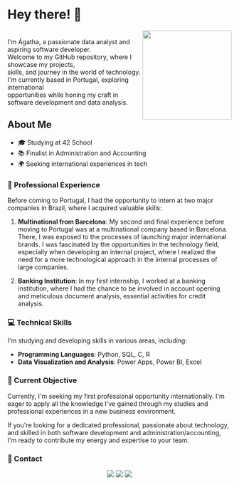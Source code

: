 # Hey there! 👋

<img src="https://github.com/agathabarros/agathabarros/assets/101367759/3674c3a4-addf-4eab-8482-f13213dafc71" width="200" height="200" align="right"> 


<br>
I'm Ágatha, a passionate data analyst and aspiring software developer.<br>
Welcome to my GitHub repository, where I showcase my projects,<br>
skills, and journey in the world of technology. <br>
I'm currently based in Portugal, exploring international <br> 
opportunities while honing my craft in <br>
software development and data analysis. <br> 


## About Me

- 🎓 Studying at 42 School
- 📚 Finalist in Administration and Accounting
- 🌍 Seeking international experiences in tech

### 🚀 Professional Experience

Before coming to Portugal, I had the opportunity to intern at two major companies in Brazil, where I acquired valuable skills:

1. **Multinational from Barcelona**: My second and final experience before moving to Portugal was at a multinational company based in Barcelona. There, I was exposed to the processes of launching major international brands. I was fascinated by the opportunities in the technology field, especially when developing an internal project, where I realized the need for a more technological approach in the internal processes of large companies.

2. **Banking Institution**: In my first internship, I worked at a banking institution, where I had the chance to be involved in account opening and meticulous document analysis, essential activities for credit analysis.

### 💻 Technical Skills

I'm studying and developing skills in various areas, including:

- **Programming Languages**: Python, SQL, C, R
- **Data Visualization and Analysis**: Power Apps, Power BI, Excel

### 🎯 Current Objective

Currently, I'm seeking my first professional opportunity internationally. I'm eager to apply all the knowledge I've gained through my studies and professional experiences in a new business environment.

If you're looking for a dedicated professional, passionate about technology, and skilled in both software development and administration/accounting, I'm ready to contribute my energy and expertise to your team.

### 📧 Contact






<p align="center">
  <a href="https://instagram.com/_agatha_barros" target="_blank"><img src="https://img.shields.io/badge/-Instagram-%23E4405F?style=for-the-badge&logo=instagram&logoColor=white" target="_blank"></a>
  <a href = "mailto:agathabarros@gmail.com"><img src="https://img.shields.io/badge/-Gmail-%23333?style=for-the-badge&logo=gmail&logoColor=white" target="_blank"></a>
  <a href="https://www.linkedin.com/in/agathabarros" target="_blank"><img src="https://img.shields.io/badge/-LinkedIn-%230077B5?style=for-the-badge&logo=linkedin&logoColor=white" target="_blank"></a> 
</p>

